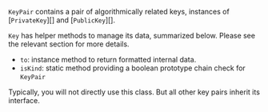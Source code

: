 `KeyPair` contains a pair of algorithmically related keys, instances of [`PrivateKey`][] and [`PublicKey`][].

`Key` has helper methods to manage its data, summarized below. Please see the relevant section for more details.

- `to`: instance method to return formatted internal data.
- `isKind`: static method providing a boolean prototype chain check for `KeyPair`

Typically, you will not directly use this class. But all other key pairs inherit its interface.
